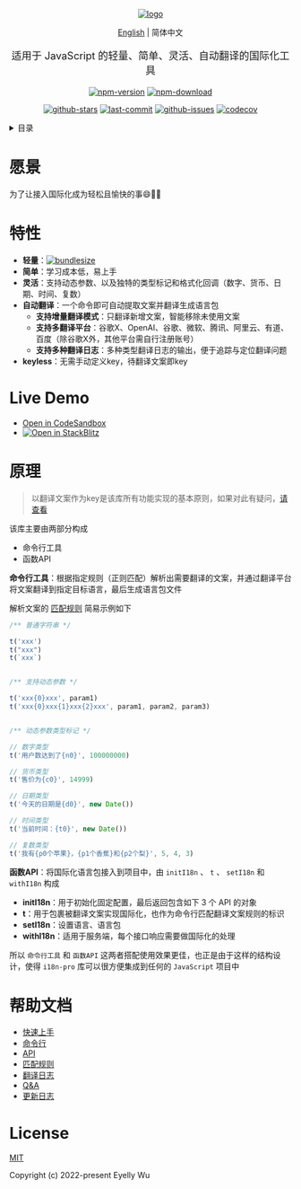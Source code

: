 <div align="center">
  
[![logo](https://s3.bmp.ovh/imgs/2022/06/25/3a1c742f283cf28e.png "logo")](https://github.com/eyelly-wu/i18n-pro "github")


[English](./README.md) | 简体中文


  <p style="font-size: 18px;">适用于 JavaScript 的轻量、简单、灵活、自动翻译的国际化工具</p>

[![npm-version](https://img.shields.io/npm/v/i18n-pro.svg?style=flat-square "npm-version")](https://www.npmjs.com/package/i18n-pro "npm")
[![npm-download](https://img.shields.io/npm/dm/i18n-pro "npm-download")](https://www.npmjs.com/package/i18n-pro "npm")

[![github-stars](https://img.shields.io/github/stars/eyelly-wu/i18n-pro?style=social "github-stars")](https://github.com/eyelly-wu/i18n-pro/stargazers "github-stars")
[![last-commit](https://img.shields.io/github/last-commit/eyelly-wu/i18n-pro/dev "last-commit")](https://github.com/eyelly-wu/i18n-pro/commits/dev "last-commit")
[![github-issues](https://img.shields.io/github/issues-raw/eyelly-wu/i18n-pro "github-issues")](https://github.com/eyelly-wu/i18n-pro/issues "github-issues")
[![codecov](https://codecov.io/gh/eyelly-wu/i18n-pro/branch/main/graph/badge.svg?token=758C46SIE7 "codecov")](https://codecov.io/gh/eyelly-wu/i18n-pro "codecov")

</div>
<details >
  <summary>目录</summary>

  [愿景](#愿景)<br/>
  [特性](#特性)<br/>
  [Live Demo](#live-demo)<br/>
  [原理](#原理)<br/>
  [帮助文档](#帮助文档)<br/>
  [License](#license)<br/>

</details>


# 愿景
为了让接入国际化成为轻松且愉快的事😄💪🏻
# 特性

* **轻量**：[![bundlesize](https://img.shields.io/bundlephobia/minzip/i18n-pro?color=brightgreen&style=plastic "bundlesize")](https://bundlephobia.com/package/i18n-pro "bundlesize")
* **简单**：学习成本低，易上手
* **灵活**：支持动态参数、以及独特的类型标记和格式化回调（数字、货币、日期、时间、复数）
* **自动翻译**：一个命令即可自动提取文案并翻译生成语言包
   * **支持增量翻译模式**：只翻译新增文案，智能移除未使用文案
   * **支持多翻译平台**：谷歌X、OpenAI、谷歌、微软、腾讯、阿里云、有道、百度（除谷歌X外，其他平台需自行注册账号）
   * **支持多种翻译日志**：多种类型翻译日志的输出，便于追踪与定位翻译问题
* **keyless**：无需手动定义key，待翻译文案即key


# Live Demo

* [Open in CodeSandbox](https://codesandbox.io/p/github/eyelly-wu/i18n-pro-react-demo/main)
* [![Open in StackBlitz](https://developer.stackblitz.com/img/open_in_stackblitz_small.svg "Open in StackBlitz")](https://stackblitz.com/edit/i18n-pro-react-demo)


# 原理

>以翻译文案作为key是该库所有功能实现的基本原则，如果对此有疑问，[请查看](https://github.com/eyelly-wu/i18n-pro/blob/vdoc/docs/dist/Q&A_zh-CN.md)

该库主要由两部分构成
* 命令行工具
* 函数API

**命令行工具**：根据指定规则（正则匹配）解析出需要翻译的文案，并通过翻译平台将文案翻译到指定目标语言，最后生成语言包文件

解析文案的 [匹配规则](https://github.com/eyelly-wu/i18n-pro/blob/vdoc/docs/dist/MATCH_RULE_zh-CN.md) 简易示例如下
```js
/** 普通字符串 */

t('xxx')
t("xxx")
t(`xxx`)


/** 支持动态参数 */

t('xxx{0}xxx', param1)
t('xxx{0}xxx{1}xxx{2}xxx', param1, param2, param3)


/** 动态参数类型标记 */

// 数字类型
t('用户数达到了{n0}', 100000000)

// 货币类型
t('售价为{c0}', 14999)

// 日期类型
t('今天的日期是{d0}', new Date())

// 时间类型
t('当前时间：{t0}', new Date())

// 复数类型
t('我有{p0个苹果}，{p1个香蕉}和{p2个梨}', 5, 4, 3) 
```
**函数API**：将国际化语言包接入到项目中，由 `initI18n` 、 `t` 、 `setI18n` 和 `withI18n` 构成
* **initI18n**：用于初始化固定配置，最后返回包含如下 3 个 API 的对象
* **t**：用于包裹被翻译文案实现国际化，也作为命令行匹配翻译文案规则的标识
* **setI18n**：设置语言、语言包
* **withI18n**：适用于服务端，每个接口响应需要做国际化的处理

所以 `命令行工具` 和 `函数API` 这两者搭配使用效果更佳，也正是由于这样的结构设计，使得 `i18n-pro` 库可以很方便集成到任何的 `JavaScript` 项目中
# 帮助文档

* [快速上手](https://github.com/eyelly-wu/i18n-pro/blob/vdoc/docs/dist/USAGE_zh-CN.md)
* [命令行](https://github.com/eyelly-wu/i18n-pro/blob/vdoc/docs/dist/COMMAND_LINE_zh-CN.md)
* [API](https://github.com/eyelly-wu/i18n-pro/blob/vdoc/docs/dist/API_zh-CN.md)
* [匹配规则](https://github.com/eyelly-wu/i18n-pro/blob/vdoc/docs/dist/MATCH_RULE_zh-CN.md)
* [翻译日志](https://github.com/eyelly-wu/i18n-pro/blob/vdoc/docs/dist/OUTPUT_LOG_zh-CN.md)
* [Q&A](https://github.com/eyelly-wu/i18n-pro/blob/vdoc/docs/dist/Q&A_zh-CN.md)
* [更新日志](https://github.com/eyelly-wu/i18n-pro/blob/vdoc/docs/dist/CHANGELOG_zh-CN.md)


# License
[MIT](./LICENSE)

Copyright (c) 2022-present Eyelly Wu